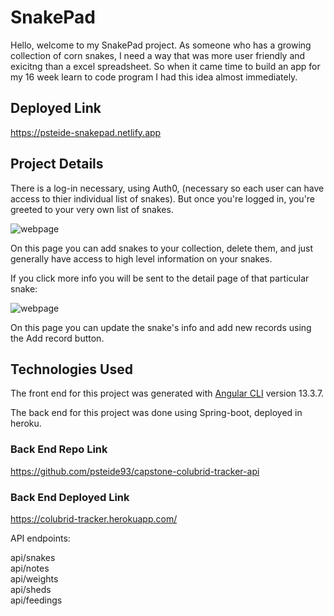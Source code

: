 # SnakePad

Hello, welcome to my SnakePad project. As someone who has a growing collection of corn snakes, I need a way that was more user friendly and exicitng than a excel spreadsheet. So when it came time to build an app for my 16 week learn to code program I had this idea almost immediately.

## Deployed Link

https://psteide-snakepad.netlify.app

## Project Details

There is a log-in necessary, using Auth0, (necessary so each user can have access to thier individual list of snakes). But once you're logged in, you're greeted to your very own list of snakes.

![webpage](https://i2.paste.pics/97dabe21746c0c456f79fb9f7d6b02a4.png)

On this page you can add snakes to your collection, delete them, and just generally have access to high level information on your snakes.

If you click more info you will be sent to the detail page of that particular snake:

![webpage](https://i2.paste.pics/4e4ce71de419fc1f07e24655cf82b009.png)

On this page you can update the snake's info and add new records using the Add record button.

## Technologies Used

The front end for this project was generated with [Angular CLI](https://github.com/angular/angular-cli) version 13.3.7.

The back end for this project was done using Spring-boot, deployed in heroku.

### Back End Repo Link

https://github.com/psteide93/capstone-colubrid-tracker-api

### Back End Deployed Link

https://colubrid-tracker.herokuapp.com/

API endpoints:

api/snakes\
api/notes\
api/weights\
api/sheds\
api/feedings
